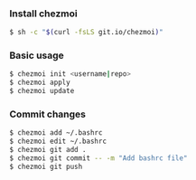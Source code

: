 ### Install chezmoi

```bash
$ sh -c "$(curl -fsLS git.io/chezmoi)"
```

### Basic usage

```bash
$ chezmoi init <username|repo>
$ chezmoi apply
$ chezmoi update
```

### Commit changes

```bash
$ chezmoi add ~/.bashrc
$ chezmoi edit ~/.bashrc
$ chezmoi git add .
$ chezmoi git commit -- -m "Add bashrc file"
$ chezmoi git push
```
